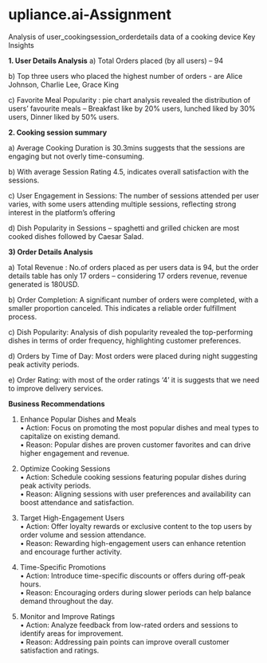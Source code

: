 # upliance.ai-Assignment
Analysis of user_cookingsession_orderdetails  data of a cooking device
Key Insights

**1.	User Details Analysis**
a)	Total Orders placed (by all users) – 94

b)	Top three users who placed the highest number of orders - are Alice Johnson, Charlie Lee, Grace King
     
c)	Favorite Meal Popularity : pie chart analysis revealed the distribution of users’ favourite meals – Breakfast like by 20% users, lunched liked by 30% users, Dinner liked by 50% users.
 
 

**2.	Cooking session summary**

a)	Average Cooking Duration is 30.3mins suggests that the sessions are engaging but not overly time-consuming.

b)	With average Session Rating 4.5, indicates overall satisfaction with the sessions.

c)	User Engagement in Sessions: The number of sessions attended per user varies, with some users attending multiple sessions, reflecting strong interest in the platform’s offering

d)	Dish Popularity in Sessions – spaghetti and grilled chicken are most cooked dishes followed by Caesar Salad.
 
**3) Order Details Analysis**

a)	Total Revenue : No.of orders placed as per users data is 94, but the order details table has only 17 orders – considering 17 orders revenue, revenue generated is 180USD.

b)	Order Completion: A significant number of orders were   completed, with a smaller proportion canceled. This indicates a reliable order fulfillment process.

c)	Dish Popularity: Analysis of dish popularity revealed the top-performing dishes in terms of order frequency, highlighting customer preferences.
 
d)	Orders by Time of Day: Most orders were placed during night suggesting peak activity periods.
 
e)	Order Rating: with most of the order ratings ‘4’ it is suggests that we need to improve delivery services.
 
**Business Recommendations**

1. Enhance Popular Dishes and Meals                                                              
•	Action: Focus on promoting the most popular dishes and meal types to capitalize on existing demand.                                                
•	Reason: Popular dishes are proven customer favorites and can drive higher engagement and revenue.                                                           

2. Optimize Cooking Sessions                                                                            
•	Action: Schedule cooking sessions featuring popular dishes during peak activity periods.                                                                        
•	Reason: Aligning sessions with user preferences and availability can boost attendance and satisfaction.                                                             

3. Target High-Engagement Users                                                                                  
•	Action: Offer loyalty rewards or exclusive content to the top users by order volume and session attendance.                                                            
•	Reason: Rewarding high-engagement users can enhance retention and encourage further activity.                                                                    

4. Time-Specific Promotions                                                                                       
•	Action: Introduce time-specific discounts or offers during off-peak hours.                                                                                                
•	Reason: Encouraging orders during slower periods can help balance demand throughout the day.                                                                     

5. Monitor and Improve Ratings                                                                                                                                                
•	Action: Analyze feedback from low-rated orders and sessions to identify areas for improvement.                                                                                                 
•	Reason: Addressing pain points can improve overall customer satisfaction and ratings.
